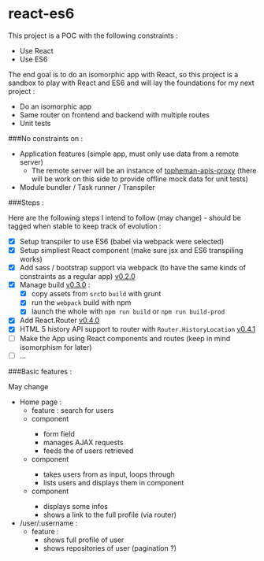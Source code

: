 react-es6
=========

This project is a POC with the following constraints :

* Use React
* Use ES6

The end goal is to do an isomorphic app with React, so this project is a sandbox to play with React and ES6 and will lay the foundations for my next project :

* Do an isomorphic app
* Same router on frontend and backend with multiple routes
* Unit tests

###No constraints on :

* Application features (simple app, must only use data from a remote server)
	* The remote server will be an instance of [topheman-apis-proxy](https://github.com/topheman/topheman-apis-proxy) (there will be work on this side to provide offline mock data for unit tests)
* Module bundler / Task runner / Transpiler

###Steps :

Here are the following steps I intend to follow (may change) - should be tagged when stable to keep track of evolution :

- [x] Setup transpiler to use ES6 (babel via webpack were selected)
- [x] Setup simpliest React component (make sure jsx and ES6 transpiling works)
- [x] Add sass / bootstrap support via webpack (to have the same kinds of constraints as a regular app) [v0.2.0](https://github.com/topheman/react-es6/tree/v0.2.0)
- [x] Manage build [v0.3.0](https://github.com/topheman/react-es6/tree/v0.3.0) : 
	- [x] copy assets from `src`to `build` with grunt
	- [x] run the `webpack` build with npm
	- [x] launch the whole with `npm run build` or `npm run build-prod`
- [x] Add React.Router [v0.4.0](https://github.com/topheman/react-es6/tree/v0.4.0)
- [x] HTML 5 history API support to router with `Router.HistoryLocation` [v0.4.1](https://github.com/topheman/react-es6/tree/v0.4.1)
- [ ] Make the App using React components and routes (keep in mind isomorphism for later)
- [ ] ...

###Basic features :

May change

* Home page :
	* feature : search for users
	* <searchUsers> component
		* form field
		* manages AJAX requests
		* feeds the <basicList> of users retrieved 
	* <basicList> component
		* takes users from <searchUsers> as input, loops through
		* lists users and displays them in <basicUser> component
	* <basicUser> component
		* displays some infos
		* shows a link to the full profile (via router)
* /user/:username :
	* feature : 
		* shows full profile of user
		* shows repositories of user (pagination ?)